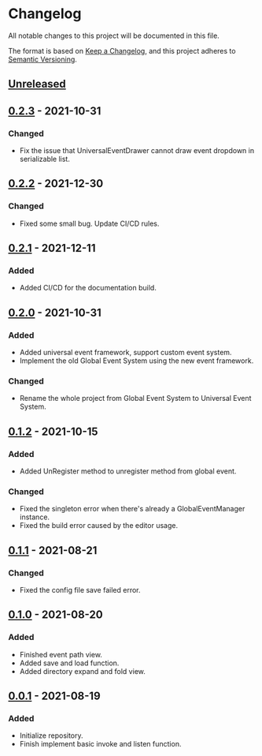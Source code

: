# Changelog
All notable changes to this project will be documented in this file.

The format is based on [Keep a Changelog](https://keepachangelog.com/en/1.0.0/),
and this project adheres to [Semantic Versioning](https://semver.org/spec/v2.0.0.html).

## [Unreleased]

## [0.2.3] - 2021-10-31
### Changed
- Fix the issue that UniversalEventDrawer cannot draw event dropdown in serializable list.

## [0.2.2] - 2021-12-30
### Changed
- Fixed some small bug. Update CI/CD rules.

## [0.2.1] - 2021-12-11
### Added
- Added CI/CD for the documentation build.

## [0.2.0] - 2021-10-31
### Added
- Added universal event framework, support custom event system.
- Implement the old Global Event System using the new event framework.
### Changed
- Rename the whole project from Global Event System to Universal Event System.

## [0.1.2] - 2021-10-15
### Added
- Added UnRegister method to unregister method from global event.
### Changed
- Fixed the singleton error when there's already a GlobalEventManager instance.
- Fixed the build error caused by the editor usage.


## [0.1.1] - 2021-08-21
### Changed
- Fixed the config file save failed error.

## [0.1.0] - 2021-08-20
### Added
- Finished event path view.
- Added save and load function.
- Added directory expand and fold view.

## [0.0.1] - 2021-08-19
### Added
- Initialize repository.
- Finish implement basic invoke and listen function.

[Unreleased]: https://github.com/Fangjun-Zhou/TOKMAK-Universal-Event
[0.2.3]: https://github.com/Fangjun-Zhou/TOKMAK-Universal-Event-Release/releases/tag/v0.2.3
[0.2.2]: https://github.com/Fangjun-Zhou/TOKMAK-Universal-Event-Release/releases/tag/v0.2.2
[0.2.1]: https://github.com/Fangjun-Zhou/TOKMAK-Universal-Event-Release/releases/tag/v0.2.1
[0.2.0]: https://github.com/Fangjun-Zhou/TOKMAK-Universal-Event-Release/releases/tag/v0.2.0
[0.1.2]: https://github.com/Fangjun-Zhou/TOKMAK-Universal-Event-Release/releases/tag/v0.1.2
[0.1.1]: https://github.com/Fangjun-Zhou/TOKMAK-Universal-Event-Release/releases/tag/v0.1.1
[0.1.0]: https://github.com/Fangjun-Zhou/TOKMAK-Universal-Event-Release/releases/tag/v0.1.0
[0.0.1]: https://github.com/Fangjun-Zhou/TOKMAK-Universal-Event-Release/releases/tag/v0.0.1